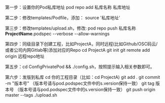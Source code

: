 第一步：设置你的Pod私库地址
pod repo add 私库名称 私库地址

第二步：修改templates/Podfile，添加：
source '私库地址'

第三步：修改templates/upload.sh，修改:
pod repo push 私库名称 __ProjectName__.podspec --verbose --allow-warnings

第四步：同级目录下创建工程，比如ProjectA，同时远程(比如Github/OSC码云/或者公司内网Gitlab等)添加对应的Repo
cd ProjectA
git init
git remote add origin 远程repo地址

第五步：cd ConfigPrivatePod && ./config.sh，按照提示输入相关参数即可。

第六步：发版到私库
cd 你的工程目录（比如：cd ProjectA)
git add .
git commit -m "版本号"	（版本号请与pod.podspec文件中的s.version保持一致）
git tag 版本号	 （版本号请与pod.podspec文件中的s.version保持一致）
git push origin master --tags
./upload.sh